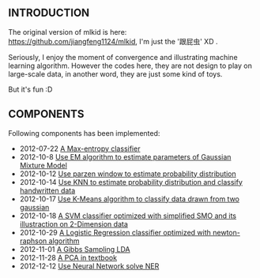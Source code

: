 INTRODUCTION
------------

The original version of mlkid is here: https://github.com/jiangfeng1124/mlkid, I'm just the '跟屁虫' XD .

Seriously, I enjoy the moment of convergence and illustrating machine learning algorithm. However the codes here, they are not design to play on large-scale data, in another word, they are just some kind of toys.

But it's fun :D

COMPONENTS
----------

Following components has been implemented:

* 2012-07-22 [A Max-entropy classifier](https://github.com/Oneplus/anothermlkid/tree/master/easy-maxent)
* 2012-10-8 [Use EM algorithm to estimate parameters of Gaussian Mixture Model](https://github.com/Oneplus/anothermlkid/tree/master/gmm)
* 2012-10-12 [Use parzen window to estimate probability distribution](https://github.com/Oneplus/anothermlkid/tree/master/parzen)
* 2012-10-14 [Use KNN to estimate probability distribution and classify handwritten data](https://github.com/Oneplus/anothermlkid/tree/master/knn)
* 2012-10-17 [Use K-Means algorithm to classify data drawn from two gaussian](https://github.com/Oneplus/anothermlkid/tree/master/k-means)
* 2012-10-18 [A SVM classifier optimized with simplified SMO and its illustraction on 2-Dimension data](https://github.com/Oneplus/anothermlkid/tree/master/svm)
* 2012-10-29 [A Logistic Regression classifier optimized with newton-raphson algorithm](https://github.com/Oneplus/anothermlkid/tree/master/logres)
* 2012-11-01 [A Gibbs Sampling LDA](https://github.com/Oneplus/anothermlkid/tree/master/gibbs)
* 2012-11-28 [A PCA in textbook](https://github.com/Oneplus/anothermlkid/tree/master/pca)
* 2012-12-12 [Use Neural Network solve NER](https://github.com/Oneplus/anothermlkid/tree/master/nn)
